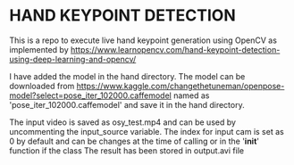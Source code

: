 # HAND KEYPOINT DETECTION

This is a repo to execute live hand keypoint generation using OpenCV as implemented by https://www.learnopencv.com/hand-keypoint-detection-using-deep-learning-and-opencv/

I have added the model in the hand directory. The model can be downloaded from https://www.kaggle.com/changethetuneman/openpose-model?select=pose_iter_102000.caffemodel named as 'pose_iter_102000.caffemodel'  and save it in the hand directory.

The input video is saved as osy_test.mp4 and can be used by uncommenting the input_source variable.
The index for input cam is set as 0 by default and can be changes at the time of calling or in the '__init__' function if the class
The result has been stored in output.avi file

